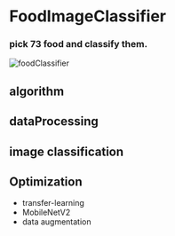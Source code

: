 # FoodImageClassifier

### pick 73 food and classify them.

![foodClassifier](https://user-images.githubusercontent.com/45115557/116417520-4d372900-a876-11eb-9c8c-3f99766bc432.png)

## algorithm


## dataProcessing


## image classification


## Optimization


+ transfer-learning
+ MobileNetV2
+ data augmentation
